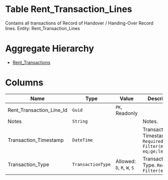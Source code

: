 # Table Rent_Transaction_Lines

Contains all transactions of Record of Handover / Handing-Over Record lines. Entity: Rent_Transaction_Lines

# Aggregate Hierarchy

* [Rent_Transactions](Rent_Transactions.md)

# Columns

| Name | Type | Value | Description |
| - | - | - | --- |
|Rent_Transaction_Line_Id|`Guid`|`PK`, Readonly||
|Notes|`String`||Notes. |
|Transaction_Timestamp|`DateTime`||Transaction Timestamp. `Required` `Filter(multi eq;ge;le)` |
|Transaction_Type|`TransactionType`|Allowed: `D`, `R`, `W`, `S`|Transaction Type. `Required` `Filter(eq;like)` |

